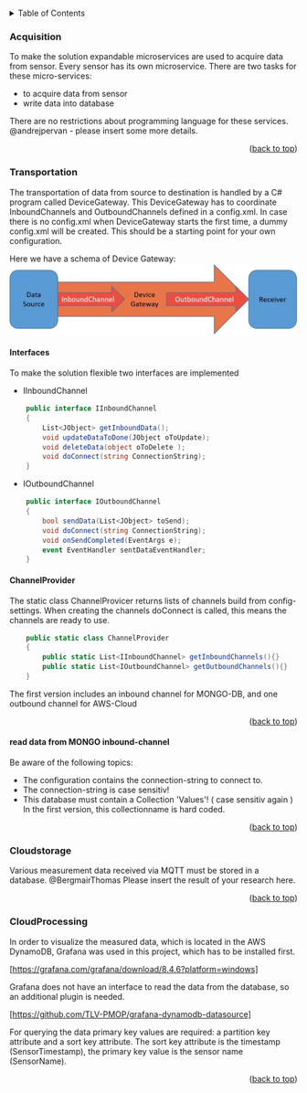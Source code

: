 <div id="top"></div>

<br />

<!-- TABLE OF CONTENTS -->
<details>
  <summary>Table of Contents</summary>
  <ol>
    <li><a href="#Acquisition">Data Acquisition</a></li>
	<li><a href="#Transportation">Data Transportation</a></li>
    <li><a href="#Cloudstorage">Store data in cloud</a></li>    
	<li><a href="#CloudProcessing">Process data in cloud</a></li>   
  </ol>
</details>

### Acquisition

To make the solution expandable microservices are used to acquire data from sensor.
Every sensor has its own microservice.
There are two tasks for these micro-services:
* to acquire data from sensor
* write data into database

There are no restrictions about programming language for these services.
@andrejpervan - please insert some more details.

<p align="right">(<a href="#top">back to top</a>)</p>

### Transportation

The transportation of data from source to destination is handled by a C# program called DeviceGateway.
This DeviceGateway has to coordinate InboundChannels and OutboundChannels defined in a config.xml.
In case there is no config.xml when DeviceGateway starts the first time, a dummy config.xml will be created.
This should be a starting point for your own configuration.

Here we have a schema of Device Gateway:
![schema DeviceGateway][dwg-image]

#### Interfaces

To make the solution flexible two interfaces are implemented
* IInboundChannel
```csharp
    public interface IInboundChannel
    {
        List<JObject> getInboundData();
        void updateDataToDone(JObject oToUpdate);
        void deleteData(object oToDelete );
        void doConnect(string ConnectionString);
    }
```

* IOutboundChannel
```csharp
    public interface IOutboundChannel
    {
        bool sendData(List<JObject> toSend);
        void doConnect(string ConnectionString);
        void onSendCompleted(EventArgs e);
        event EventHandler sentDataEventHandler;
    }
```

#### ChannelProvider

The static class ChannelProvicer returns lists of channels build from config-settings.
When creating the channels doConnect is called, this means the channels are ready to use.

```csharp
	public static class ChannelProvider
	{
		public static List<IInboundChannel> getInboundChannels(){}
		public static List<IOutboundChannel> getOutboundChannels(){}
	}
```





The first version includes an inbound channel for MONGO-DB,
and one outbound channel for AWS-Cloud

<p align="right">(<a href="#top">back to top</a>)</p>

#### read data from MONGO inbound-channel

Be aware of the following topics:
* The configuration contains the connection-string to connect to.
* The connection-string is case sensitiv!
* This database must contain a Collection 'Values'! ( case sensitiv again )
  In the first version, this collectionname is hard coded.

<p align="right">(<a href="#top">back to top</a>)</p>
  
### Cloudstorage

Various measurement data received via MQTT must be stored in a database.
@BergmairThomas Please insert the result of your research here.

<p align="right">(<a href="#top">back to top</a>)</p>

### CloudProcessing

In order to visualize the measured data, which is located in the AWS DynamoDB, Grafana was used in this project, which has to be installed first. 

[https://grafana.com/grafana/download/8.4.6?platform=windows]

Grafana does not have an interface to read the data from the database, so an additional plugin is needed. 

[https://github.com/TLV-PMOP/grafana-dynamodb-datasource]

For querying the data primary key values are required: a partition key attribute and a sort key attribute.
The sort key attribute is the timestamp (SensorTimestamp), the primary key value is the sensor name (SensorName). 

<p align="right">(<a href="#top">back to top</a>)</p>

[dwg-image]:images/DWG.png